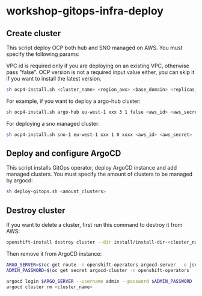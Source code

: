 # workshop-gitops-infra-deploy

## Create cluster

This script deploy OCP both hub and SNO managed on AWS. You must specify the following params:

VPC id is required only if you are deploying on an existing VPC, otherwise pass "false". OCP version is not a required input value either, you can skip it if you want to install the latest version.

```bash
sh ocp4-install.sh <cluster_name> <region_aws> <base_domain> <replicas_master> <replicas_worker> <vpc_id|false> <aws_id> <aws_secret> <ocp_version|null>
```
For example, if you want to deploy a argo-hub cluster:

```bash
sh ocp4-install.sh argo-hub eu-west-1 xxx 3 1 false <aws_id> <aws_secret> 
```
For deploying a sno managed cluster:

```bash
sh ocp4-install.sh sno-1 eu-west-1 xxx 1 0 xxxx <aws_id> <aws_secret> 
```
## Deploy and configure ArgoCD

This script installs GitOps operator, deploy ArgoCD instance and add managed clusters. You must specify the amount of clusters to be managed by argocd:

```bash
sh deploy-gitops.sh <amount_clusters>
```

## Destroy cluster

If you want to delete a cluster, first run this command to destroy it from AWS:

```bash
openshift-install destroy cluster --dir install/install-dir-<cluster_name> --log-level info
```

Then remove it from ArgoCD instance:

```bash
ARGO_SERVER=$(oc get route -n openshift-operators argocd-server  -o jsonpath='{.spec.host}')
ADMIN_PASSWORD=$(oc get secret argocd-cluster -n openshift-operators  -o jsonpath='{.data.admin\.password}' | base64 -d)

argocd login $ARGO_SERVER --username admin --password $ADMIN_PASSWORD --insecure
argocd cluster rm <cluster_name>
```
